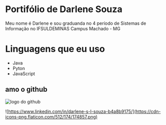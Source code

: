 # Portifólio de Darlene Souza

Meu nome é Darlene e sou graduanda no 4 período de Sistemas de Informação  no IFSULDEMINAS Campus Machado - MG

# Linguagens que eu uso

* Java
* Pyton
* JavaScript

## amo o github

![logo do github](https://media4.giphy.com/media/du3J3cXyzhj75IOgvA/giphy.gif?cid=ecf05e478yr5yvciqvfll1oh3modf0e29zwz8ke0i98gk5pp&rid=giphy.gif&ct=g)

![https://www.linkedin.com/in/darlene-s-l-souza-b4a8b9175/](https://cdn-icons-png.flaticon.com/512/174/174857.png)
